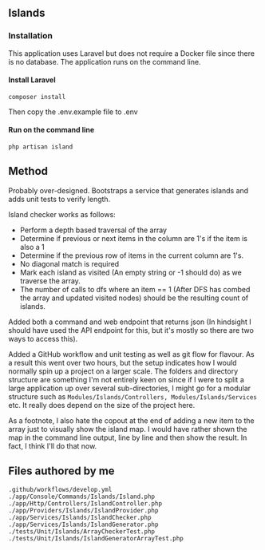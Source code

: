 ## Islands

### Installation

This application uses Laravel but does not require a Docker file since there is no database. The application runs on the command line.

#### Install Laravel

`composer install`

Then copy the .env.example file to .env

#### Run on the command line

`php artisan island`

## Method

Probably over-designed. Bootstraps a service that generates islands and adds unit tests to verify length.

Island checker works as follows:
- Perform a depth based traversal of the array
- Determine if previous or next items in the column are 1's if the item is also a 1
- Determine if the previous row of items in the current column are 1's.
- No diagonal match is required
- Mark each island as visited (An empty string or -1 should do) as we traverse the array.
- The number of calls to dfs where an item == 1 (After DFS has combed the array and updated visited nodes) should be the resulting count of islands.

Added both a command and web endpoint that returns json (In hindsight I should have used the API endpoint for this, but it's mostly so there are two ways to access this).

Added a GitHub workflow and unit testing as well as git flow for flavour. As a result this went over two hours, but the setup indicates how I would normally spin up a project on a larger scale. The folders and directory structure are something I'm not entirely keen on since if I were to split a large application up over several sub-directories, I might go for a modular structure such as `Modules/Islands/Controllers, Modules/Islands/Services` etc. It really does depend on the size of the project here.

As a footnote, I also hate the copout at the end of adding a new item to the array just to visually show the island map. I would have rather shown the map in the command line output, line by line and then show the result. In fact, I think I'll do that now.

## Files authored by me

`.github/workflows/develop.yml`
`./app/Console/Commands/Islands/Island.php`
`./app/Http/Controllers/IslandController.php`
`./app/Providers/Islands/IslandProvider.php`
`./app/Services/Islands/IslandChecker.php`
`./app/Services/Islands/IslandGenerator.php`
`./tests/Unit/Islands/ArrayCheckerTest.php`
`./tests/Unit/Islands/IslandGeneratorArrayTest.php`

